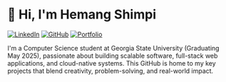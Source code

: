 # 👋 Hi, I'm Hemang Shimpi

[![LinkedIn](https://img.shields.io/badge/-LinkedIn-blue?logo=linkedin&style=flat&logoColor=white)](https://linkedin.com/in/hemangshimpi)
[![GitHub](https://img.shields.io/badge/-GitHub-black?logo=github&style=flat&logoColor=white)](https://github.com/hemang-shimpi)
[![Portfolio](https://img.shields.io/badge/-Personal%20Website-24292E?logo=vercel&style=flat&logoColor=white)](https://hemang-shimpi.github.io)

I'm a Computer Science student at Georgia State University (Graduating May 2025), passionate about building scalable software, full-stack web applications, and cloud-native systems. This GitHub is home to my key projects that blend creativity, problem-solving, and real-world impact.
